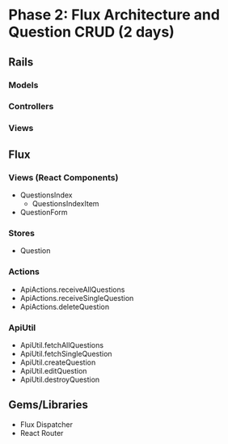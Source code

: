 # Phase 2: Flux Architecture and Question CRUD (2 days)

## Rails
### Models

### Controllers

### Views

## Flux
### Views (React Components)
* QuestionsIndex
  - QuestionsIndexItem
* QuestionForm

### Stores
* Question

### Actions
* ApiActions.receiveAllQuestions
* ApiActions.receiveSingleQuestion
* ApiActions.deleteQuestion

### ApiUtil
* ApiUtil.fetchAllQuestions
* ApiUtil.fetchSingleQuestion
* ApiUtil.createQuestion
* ApiUtil.editQuestion
* ApiUtil.destroyQuestion

## Gems/Libraries
* Flux Dispatcher
* React Router
